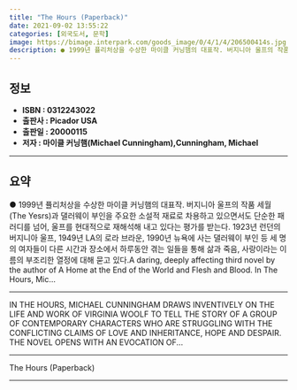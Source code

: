 ```yaml
---
title: "The Hours (Paperback)"
date: 2021-09-02 13:55:22
categories: [외국도서, 문학]
image: https://bimage.interpark.com/goods_image/0/4/1/4/206500414s.jpg
description: ● 1999년 퓰리처상을 수상한 마이클 커닝햄의 대표작. 버지니아 울프의 작품 세월(The Yesrs)과 댈러웨이 부인을 주요한 소설적 재료로 차용하고 있으면서도 단순한 패러디를 넘어, 울프를 현대적으로 재해석해 내고 있다는 평가를 받는다. 1923년 런던의 버지니아 울프, 1949년
---
```


## **정보**

- **ISBN : 0312243022**
- **출판사 : Picador USA**
- **출판일 : 20000115**
- **저자 : 마이클 커닝햄(Michael Cunningham),Cunningham, Michael**

------



## **요약**

●  1999년 퓰리처상을 수상한 마이클 커닝햄의 대표작. 버지니아 울프의 작품 세월(The Yesrs)과 댈러웨이 부인을 주요한 소설적 재료로 차용하고 있으면서도 단순한 패러디를 넘어, 울프를 현대적으로 재해석해 내고 있다는 평가를 받는다. 1923년 런던의 버지니아 울프, 1949년 LA의 로라 브라운, 1990년 뉴욕에 사는 댈러웨이 부인 등 세 명의 여자들이 다른 시간과 장소에서 하루동안 겪는 일들을 통해 삶과 죽음, 사랑이라는 이름의 부조리한 열정에 대해 묻고 있다.A daring, deeply affecting third novel by the author of A Home at the End of the World and Flesh and Blood. In The Hours, Mic...

------

IN THE HOURS, MICHAEL CUNNINGHAM DRAWS INVENTIVELY ON THE LIFE AND WORK OF VIRGINIA WOOLF TO TELL THE STORY OF A GROUP OF CONTEMPORARY CHARACTERS WHO ARE STRUGGLING WITH THE CONFLICTING CLAIMS OF LOVE AND INHERITANCE, HOPE AND DESPAIR. THE NOVEL OPENS WITH AN EVOCATION OF... 

------


The Hours (Paperback) 

------


